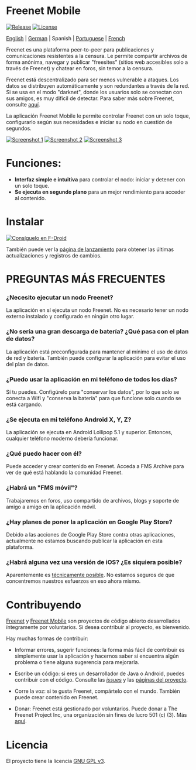 # Freenet Mobile

[![Release](https://img.shields.io/f-droid/v/org.freenetproject.mobile?color=blue)][8] [![License](https://img.shields.io/github/license/freenet-mobile/app?color=blue)][2]

[English][readme] | [German][readme-de] | Spanish | [Portuguese][readme-pt] | [French][readme-fr]

Freenet es una plataforma peer-to-peer para publicaciones y comunicaciones resistentes a la censura. Le permite compartir archivos de forma anónima, navegar y publicar "freesites" (sitios web accesibles solo a través de Freenet) y chatear en foros, sin temor a la censura.

Freenet está descentralizado para ser menos vulnerable a ataques. Los datos se distribuyen automáticamente y son redundantes a través de la red. Si se usa en el modo "darknet", donde los usuarios solo se conectan con sus amigos, es muy difícil de detectar. Para saber más sobre Freenet, consulte [aquí][about-freenet].

La aplicación Freenet Mobile le permite controlar Freenet con un solo toque, configurarlo según sus necesidades e iniciar su nodo en cuestión de segundos.

[![Screenshot 1][screen1thumb]][screen1] [![Screenshot 2][screen2thumb]][screen2] [![Screenshot 3][screen3thumb]][screen3]

# Funciones:

* **Interfaz simple e intuitiva** para controlar el nodo: iniciar y detener con un solo toque.
* **Se ejecuta en segundo plano** para un mejor rendimiento para acceder al contenido. 

# Instalar

[<img src = "https://fdroid.gitlab.io/artwork/badge/get-it-on-es.png"
    alt = "Consíguelo en F-Droid"
    altura = "80">](https://f-droid.org/packages/org.freenetproject.mobile)

También puede ver la [página de lanzamiento][5] para obtener las últimas actualizaciones y registros de cambios.

# PREGUNTAS MÁS FRECUENTES

### ¿Necesito ejecutar un nodo Freenet?

La aplicación en sí ejecuta un nodo Freenet. No es necesario tener un nodo externo instalado y configurado en ningún otro lugar.

### ¿No sería una gran descarga de batería? ¿Qué pasa con el plan de datos?

La aplicación está preconfigurada para mantener al mínimo el uso de datos de red y batería. También puede configurar la aplicación para evitar el uso del plan de datos.

### ¿Puedo usar la aplicación en mi teléfono de todos los días?

Sí tu puedes. Configúrelo para "conservar los datos", por lo que solo se conecta a Wifi y "conserva la batería" para que funcione solo cuando se está cargando.

### ¿Se ejecuta en mi teléfono Android X, Y, Z?

La aplicación se ejecuta en Android Lollipop 5.1 y superior. Entonces, cualquier teléfono moderno debería funcionar.

### ¿Qué puedo hacer con él?

Puede acceder y crear contenido en Freenet. Acceda a FMS Archive para ver de qué está hablando la comunidad Freenet.

### ¿Habrá un "FMS móvil"?

Trabajaremos en foros, uso compartido de archivos, blogs y soporte de amigo a amigo en la aplicación móvil.

### ¿Hay planes de poner la aplicación en Google Play Store?

Debido a las acciones de Google Play Store contra otras aplicaciones, actualmente no estamos buscando publicar la aplicación en esta plataforma.

### ¿Habrá alguna vez una versión de iOS? ¿Es siquiera posible?

Aparentemente es [técnicamente posible](https://multi-os-engine.org/). No estamos seguros de que concentremos nuestros esfuerzos en eso ahora mismo.

# Contribuyendo

[Freenet][3] y [Freenet Mobile][1] son proyectos de código abierto desarrollados íntegramente por voluntarios. Si desea contribuir al proyecto, es bienvenido.

Hay muchas formas de contribuir:

- Informar errores, sugerir funciones: la forma más fácil de contribuir es simplemente usar la aplicación y hacernos saber si encuentra algún problema o tiene alguna sugerencia para mejorarla.

- Escribe un código: si eres un desarrollador de Java o Android, puedes contribuir con el código. Consulte las _[issues][4]_ y las [páginas del proyecto][1].

- Corre la voz: si te gusta Freenet, compártelo con el mundo. También puede crear contenido en Freenet.

- Donar: Freenet está gestionado por voluntarios. Puede donar a The Freenet Project Inc, una organización sin fines de lucro 501 (c) (3). Más [aquí][donate].

# Licencia

El proyecto tiene la licencia [GNU GPL v3][2].

  [1]: https://github.com/freenet-mobile/app/projects/1
  [2]: http://www.gnu.org/licenses/gpl.html
  [3]: https://github.com/freenet
  [4]: https://github.com/freenet-mobile/app/issues
  [5]: https://github.com/freenet-mobile/app/releases
  [6]: https://www.lifewire.com/install-apk-on-android-4177185
  [7]: https://freenetproject.org/
  [8]: https://f-droid.org/packages/org.freenetproject.mobile/
  [donate]: https://freenetproject.org/pages/donate.html
  [about-freenet]: https://freenetproject.org/pages/about.html
  [screen1]: docs/screenshot_1.png
  [screen1thumb]:  docs/screenshot_1_thumb.png
  [screen2]: docs/screenshot_2.png
  [screen2thumb]:  docs/screenshot_2_thumb.png
  [screen3]: docs/screenshot_3.png
  [screen3thumb]:  docs/screenshot_3_thumb.png
  [readme]: README.md
  [readme-en]: README.md
  [readme-de]: README.de.md
  [readme-es]: README.es.md
  [readme-pt]: README.pt.md
  [readme-fr]: README.fr.md
